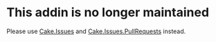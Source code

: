 # This addin is no longer maintained

Please use [Cake.Issues](https://github.com/cake-contrib/Cake.Issues) and [Cake.Issues.PullRequests](https://github.com/cake-contrib/Cake.Issues.PullRequests) instead.
